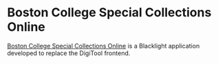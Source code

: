 # Boston College Special Collections Online

[Boston College Special Collections Online](http://bclsco.bc.edu) is a Blacklight application developed to replace
the DigiTool frontend.